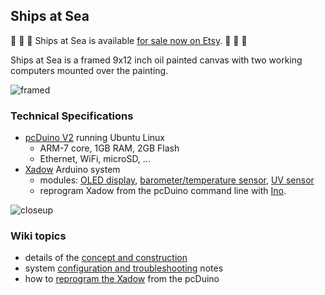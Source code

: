 ## Ships at Sea

:trident: :trident: :trident: Ships at Sea is available [for sale now on Etsy](https://www.etsy.com/listing/198036649/ships-at-sea-framed-oil-and-computers-on). :trident: :trident: :trident:

Ships at Sea is a framed 9x12 inch oil painted canvas
with two working computers mounted over the painting.

![framed](https://github.com/cjdaly/ShipsAtSea/wiki/images/SaS-framed.JPG)

### Technical Specifications

* [pcDuino V2](http://www.pcduino.com/pcduino-v2/) running Ubuntu Linux
  * ARM-7 core, 1GB RAM, 2GB Flash
  * Ethernet, WiFi, microSD, ...
* [Xadow](http://www.seeedstudio.com/depot/Xadow-Main-Board-p-1524.html) Arduino system
  * modules: [OLED display](http://www.seeedstudio.com/depot/Xadow-OLED-096-p-1520.html), [barometer/temperature sensor](http://www.seeedstudio.com/depot/Xadow-Barometer-p-1522.html), [UV sensor](http://www.seeedstudio.com/depot/Xadow-UV-Sensor-p-1694.html)
  * reprogram Xadow from the pcDuino command line with [Ino](http://inotool.org/).

![closeup](https://github.com/cjdaly/ShipsAtSea/wiki/images/SaS-framed-closeup.JPG)

### Wiki topics

* details of the [concept and construction](https://github.com/cjdaly/ShipsAtSea/wiki/Concept-and-Construction)
* system [configuration and troubleshooting](https://github.com/cjdaly/ShipsAtSea/wiki/Configuration-and-Troubleshooting) notes
* how to [reprogram the Xadow](https://github.com/cjdaly/ShipsAtSea/wiki/Reprogramming-Xadow) from the pcDuino

